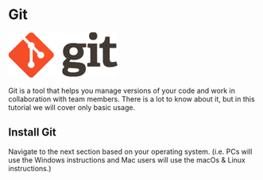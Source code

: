 # Git

![](../.gitbook/assets/git.png)

Git is a tool that helps you manage versions of your code and work in collaboration with team members. There is a lot to know about it, but in this tutorial we will cover only basic usage.

## Install Git

Navigate to the next section based on your operating system. (i.e. PCs will use the Windows instructions and Mac users will use the macOs & Linux instructions.)

